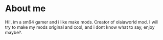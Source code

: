 # About me
Hi!, im a sm64 gamer and i like make mods.
Creator of olaiaworld mod.
I will try to make my mods original and cool, and i dont know what to say, enjoy maybe?.
